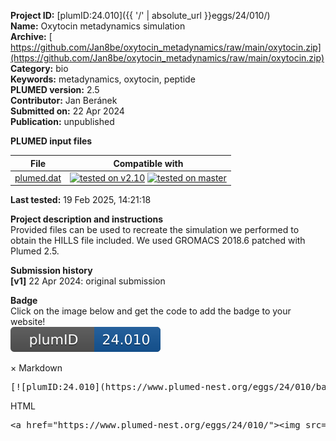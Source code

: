 **Project ID:** [plumID:24.010]({{ '/' | absolute_url }}eggs/24/010/)  
**Name:**  Oxytocin metadynamics simulation  
**Archive:** [ https://github.com/Jan8be/oxytocin_metadynamics/raw/main/oxytocin.zip](https://github.com/Jan8be/oxytocin_metadynamics/raw/main/oxytocin.zip)  
**Category:**  bio  
**Keywords:**  metadynamics, oxytocin, peptide  
**PLUMED version:**  2.5  
**Contributor:**  Jan Beránek  
**Submitted on:** 22 Apr 2024  
**Publication:** unpublished  
  
**PLUMED input files**  
  
| File     | Compatible with |  
|:--------:|:--------:|  
| [plumed.dat](./data/plumed.dat.md) |  [![tested on v2.10](https://img.shields.io/badge/v2.10-passing-green.svg)](data/plumed.dat.plumed.stderr) [![tested on master](https://img.shields.io/badge/master-passing-green.svg)](data/plumed.dat.plumed_master.stderr) |  
  
**Last tested:**  19 Feb 2025, 14:21:18
  
**Project description and instructions**  
Provided files can be used to recreate the simulation we performed to obtain the HILLS file included. We used GROMACS 2018.6 patched with Plumed 2.5.

  
**Submission history**  
**[v1]** 22 Apr 2024: original submission  
  
**Badge**  
Click on the image below and get the code to add the badge to your website!  
<img src="./badge.svg" alt="plumeDnest:24.010" id="myBtn" class="badge">
<div id="myModal" class="modal">
  <div class="modal-content">
    <span class="close">&times;</span>
    Markdown<pre>[![plumID:24.010](https://www.plumed-nest.org/eggs/24/010/badge.svg)](https://www.plumed-nest.org/eggs/24/010/)</pre>
    HTML<pre>&lt;a href="https://www.plumed-nest.org/eggs/24/010/"&gt;&lt;img src="https://www.plumed-nest.org/eggs/24/010/badge.svg" alt="plumID:24.010"&gt;&lt;/a&gt;</pre>
  </div>
</div>
